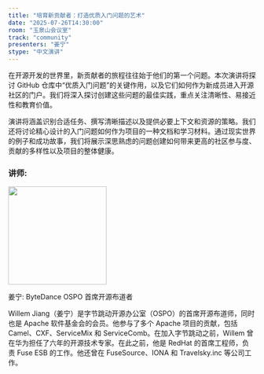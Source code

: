 ```yaml
---
title: "培育新贡献者：打造优质入门问题的艺术"
date: "2025-07-26T14:30:00"
room: "玉泉山会议室"
track: "community"
presenters: "姜宁"
stype: "中文演讲"
---
```


在开源开发的世界里，新贡献者的旅程往往始于他们的第一个问题。本次演讲将探讨 GitHub 仓库中“优质入门问题”的关键作用，以及它们如何作为新成员进入开源社区的门户。我们将深入探讨创建这些问题的最佳实践，重点关注清晰性、易接近性和教育价值。

演讲将涵盖识别合适任务、撰写清晰描述以及提供必要上下文和资源的策略。我们还将讨论精心设计的入门问题如何作为项目的一种文档和学习材料。通过现实世界的例子和成功故事，我们将展示深思熟虑的问题创建如何带来更高的社区参与度、贡献的多样性以及项目的整体健康。

### 讲师:

<img src="https://sessionize.com/image/7248-400o400o1-BjZnK4uk17L2eC9ZJkMqHU.png" width="200" /><br/>

姜宁: ByteDance OSPO 首席开源布道者

Willem Jiang（姜宁）是字节跳动开源办公室（OSPO）的首席开源布道师，同时也是 Apache 软件基金会的会员。他参与了多个 Apache 项目的贡献，包括 Camel、CXF、ServiceMix 和 ServiceComb。在加入字节跳动之前，Willem 曾在华为担任了六年的开源技术专家。在此之前，他是 RedHat 的首席工程师，负责 Fuse ESB 的工作。他还曾在 FuseSource、IONA 和 Travelsky.inc 等公司工作。